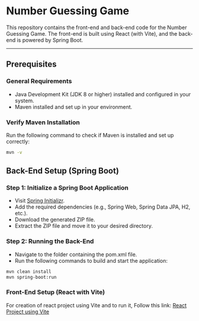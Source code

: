 # Number Guessing Game

This repository contains the front-end and back-end code for the Number Guessing Game. The front-end is built using React (with Vite), and the back-end is powered by Spring Boot.

---

## Prerequisites

### General Requirements
- Java Development Kit (JDK 8 or higher) installed and configured in your system.
- Maven installed and set up in your environment.

### Verify Maven Installation
Run the following command to check if Maven is installed and set up correctly:
```bash
mvn -v
````


## Back-End Setup (Spring Boot)

### Step 1: Initialize a Spring Boot Application

- Visit [Spring Initializr](https://start.spring.io/).
- Add the required dependencies (e.g., Spring Web, Spring Data JPA, H2, etc.).
- Download the generated ZIP file.
- Extract the ZIP file and move it to your desired directory.

### Step 2: Running the Back-End
- Navigate to the folder containing the pom.xml file.
- Run the following commands to build and start the application:

```bash
mvn clean install
mvn spring-boot:run
```

### Front-End Setup (React with Vite)

For creation of react project using Vite and to run it, Follow this link:
[React Project using Vite](https://github.com/Hardi185/ReactJS/blob/main/Project/01viteReact/Setup%20%26%20Explaination.md)
